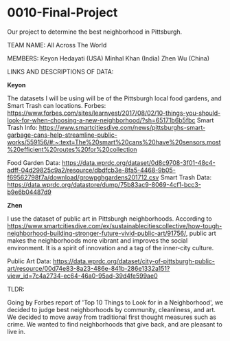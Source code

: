 # 0010-Final-Project
Our project to determine the best neighborhood in Pittsburgh.

TEAM NAME: All Across The World

MEMBERS:
Keyon Hedayati (USA)
Minhal Khan (India)
Zhen Wu (China)

LINKS AND DESCRIPTIONS OF DATA:

__Keyon__


The datasets I will be using will be of the Pittsburgh local food gardens, and Smart Trash can locations. 
Forbes: https://www.forbes.com/sites/learnvest/2017/08/02/10-things-you-should-look-for-when-choosing-a-new-neighborhood/?sh=65171b6b5fbc
Smart Trash Info: https://www.smartcitiesdive.com/news/pittsburghs-smart-garbage-cans-help-streamline-public-works/559156/#:~:text=The%20smart%20cans%20have%20sensors,most%20efficient%20routes%20for%20collection

Food Garden Data: https://data.wprdc.org/dataset/0d8c9708-3f01-48c4-adff-04d29825c9a2/resource/dbdfcb3e-8fa5-4468-9b05-f69562798f7a/download/growpghgardens201712.csv
Smart Trash Data: https://data.wprdc.org/datastore/dump/75b83ac9-8069-4cf1-bcc3-b9e6b04487d9



__Zhen__

I use the dataset of public art in Pittsburgh neighborhoods. According to https://www.smartcitiesdive.com/ex/sustainablecitiescollective/how-tough-neighborhood-building-stronger-future-vivid-public-art/91756/, public art makes the neighborhoods more vibrant and improves the social environment. It is a spirit of innovation and a tag of the inner-city culture.

Public Art Data: https://data.wprdc.org/dataset/city-of-pittsburgh-public-art/resource/00d74e83-8a23-486e-841b-286e1332a151?view_id=7c4a2734-ec64-46a0-95ad-39d4fe599ae0



TLDR:

Going by Forbes report of 'Top 10 Things to Look for in a Neighborhood', we decided to judge
best neighborhoods by community, cleanliness, and art. We decided to move away from traditional
first thought measures such as crime. We wanted to find neighborhoods that give back, and are
pleasant to live in.
